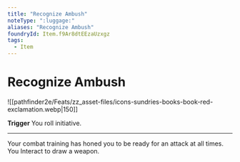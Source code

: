 ```yaml
---
title: "Recognize Ambush"
noteType: ":luggage:"
aliases: "Recognize Ambush"
foundryId: Item.f9Ar8dtEEzaUzxgz
tags:
  - Item
---
```


# Recognize Ambush
![[pathfinder2e/Feats/zz_asset-files/icons-sundries-books-book-red-exclamation.webp|150]]

**Trigger** You roll initiative.

* * *

Your combat training has honed you to be ready for an attack at all times. You Interact to draw a weapon.
